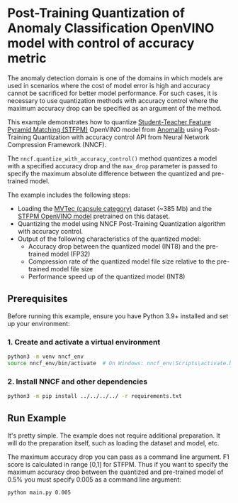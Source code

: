 # Post-Training Quantization of Anomaly Classification OpenVINO model with control of accuracy metric

The anomaly detection domain is one of the domains in which models are used in scenarios where the cost of model error is high and accuracy cannot be sacrificed for better model performance. For such cases, it is necessary to use quantization methods with accuracy control where the maximum accuracy drop can be specified as an argument of the method.

This example demonstrates how to quantize [Student-Teacher Feature Pyramid Matching (STFPM)](https://huggingface.co/alexsu52/stfpm_mvtec_capsule) OpenVINO model from [Anomalib](https://github.com/openvinotoolkit/anomalib) using Post-Training Quantization with accuracy control API from Neural Network Compression Framework (NNCF).

The `nncf.quantize_with_accuracy_control()` method quantizes a model with a specified accuracy drop and the `max_drop` parameter is passed to specify the maximum absolute difference between the quantized and pre-trained model.

The example includes the following steps:

- Loading the [MVTec (capsule category)](https://www.mvtec.com/company/research/datasets/mvtec-ad) dataset (~385 Mb) and the [STFPM OpenVINO model](https://huggingface.co/alexsu52/stfpm_mvtec_capsule) pretrained on this dataset.
- Quantizing the model using NNCF Post-Training Quantization algorithm with accuracy control.
- Output of the following characteristics of the quantized model:
  - Accuracy drop between the quantized model (INT8) and the pre-trained model (FP32)
  - Compression rate of the quantized model file size relative to the pre-trained model file size
  - Performance speed up of the quantized model (INT8)

## Prerequisites

Before running this example, ensure you have Python 3.9+ installed and set up your environment:

### 1. Create and activate a virtual environment

```bash
python3 -m venv nncf_env
source nncf_env/bin/activate  # On Windows: nncf_env\Scripts\activate.bat
```

### 2. Install NNCF and other dependencies

```bash
python3 -m pip install ../../../../ -r requirements.txt
```

## Run Example

It's pretty simple. The example does not require additional preparation. It will do the preparation itself, such as loading the dataset and model, etc.

The maximum accuracy drop you can pass as a command line argument. F1 score is calculated in range [0,1] for STFPM. Thus if you want to specify the maximum accuracy drop between the quantized and pre-trained model of 0.5% you must specify 0.005 as a command line argument:

```bash
python main.py 0.005
```
